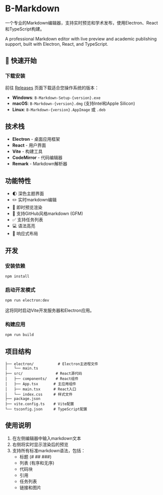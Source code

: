 # B-Markdown

一个专业的Markdown编辑器，支持实时预览和学术发布，使用Electron、React和TypeScript构建。

A professional Markdown editor with live preview and academic publishing support, built with Electron, React, and TypeScript.

## 🚀 快速开始

### 下载安装
前往 [Releases](../../releases) 页面下载适合您操作系统的版本：
- **Windows**: `B-Markdown-Setup-{version}.exe`
- **macOS**: `B-Markdown-{version}.dmg` (支持Intel和Apple Silicon)
- **Linux**: `B-Markdown-{version}.AppImage` 或 `.deb`

## 技术栈

- **Electron** - 桌面应用框架
- **React** - 用户界面
- **Vite** - 构建工具
- **CodeMirror** - 代码编辑器
- **Remark** - Markdown解析器

## 功能特性

- 🌓 深色主题界面
- ✏️ 实时markdown编辑
- 👀 即时预览渲染
- 📝 支持GitHub风格markdown (GFM)
- ✅ 支持任务列表
- 💻 语法高亮
- 📱 响应式布局

## 开发

### 安装依赖

```bash
npm install
```

### 启动开发模式

```bash
npm run electron:dev
```

这将同时启动Vite开发服务器和Electron应用。

### 构建应用

```bash
npm run build
```

## 项目结构

```
├── electron/           # Electron主进程文件
│   └── main.ts
├── src/               # React源代码
│   ├── components/    # React组件
│   ├── App.tsx       # 主应用组件
│   ├── main.tsx      # React入口
│   └── index.css     # 样式文件
├── package.json
├── vite.config.ts    # Vite配置
└── tsconfig.json     # TypeScript配置
```

## 使用说明

1. 在左侧编辑器中输入markdown文本
2. 右侧将实时显示渲染后的预览
3. 支持所有标准markdown语法，包括：
   - 标题 (# ## ###)
   - 列表 (有序和无序)
   - 代码块
   - 引用
   - 任务列表
   - 链接和图片 
